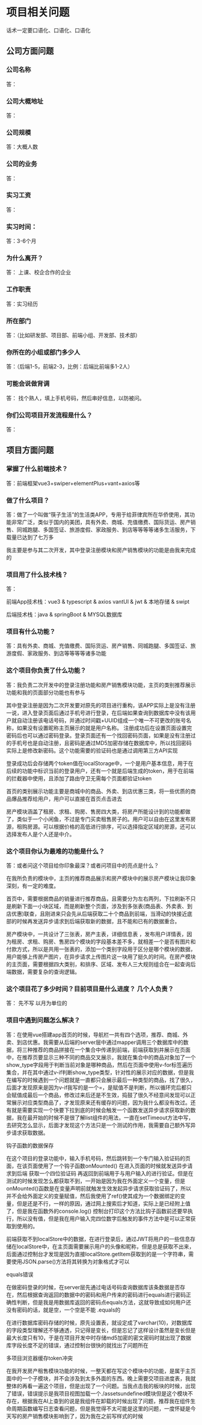 # 项目相关问题

话术一定要口语化、口语化、口语化

## 公司方面问题

### 公司名称

答：

### 公司大概地址

答：

### 公司规模

答：大概人数



### 公司的业务

答：



### 实习工资

答：



### 实习时间：

答：3-6个月



### 为什么离开？

答： 上课、校企合作的企业 



### 工作职责

答：实习经历

### 

### 所在部门

答：（比如研发部、项目部、前端小组、开发部、技术部）



### 你所在的小组或部门多少人

答：（后端1-5，前端2-3，比例：后端比前端多1-2人）



### 可能会说做背调

答： 找个熟人，填上手机号码，然后串好信息，以防被问。



### 你们公司项目开发流程是什么？

答：



## 项目方面问题

### 掌握了什么前端技术？

答：前端框架vue3+swiper+elementPlus+vant+axios等



### 做了什么项目？

答：做了一个叫做“筷子生活”的生活类APP，专用于给菲律宾所在华侨使用，其功能非常广泛，类似于国内的美团，具有外卖、商城、充值缴费、国际货运、房产销售、同城跑腿、多国签证、旅游度假、家政服务、到店等等等等诸多生活服务，下载量已达到了七万多

我主要是参与其二次开发，其中登录注册模块和房产销售模块的功能是由我来完成的



### 项目用了什么技术栈？

答：

前端App技术栈：vue3	&	typescript	&	axios	vantUI	&	jwt	&	本地存储	&	swipt

后端技术栈：java	&	springBoot	&	MYSQL数据库

### 项目有什么功能？

答：具有外卖、商城、充值缴费、国际货运、房产销售、同城跑腿、多国签证、旅游度假、家政服务、到店等等等等诸多功能



### 这个项目你负责了什么功能？

答：我负责二次开发中的登录注册功能和房产销售模块功能，主页的类别推荐展示功能和我的页面部分功能也有参与

其中登录注册是因为二次开发要对原先的项目进行重构，该APP实际上是没有注册一说，进入登录页面后通过手机号进行登录，在后端如果查询到数据库中没有该用户就自动注册该电话号码，并通过时间戳+UUID组成一个唯一不可更改的账号名称，如果没有设置昵称主页展示的就是用户名称。
注册成功后在设置页面设置完密码后也可以通过密码登录。登录页面还有一个找回密码页面，如果是没有注册过的手机号也是自动注册，且密码是通过MD5加密存储在数据库中，所以找回密码实际上是修改新密码。这个功能需要的验证码也是通过调用第三方API实现

登录成功后会存储两个token值在localStorage中，一个是用户基本信息，用于在后续的功能中标识当前的登录用户，还有一个就是后端生成的token，用于在前端的拦截器中使用，且添加了路由守卫无需每个页面都验证token

首页的类别展示功能主要是商城中的商品、外卖、到店优惠三类，将一些优质的商品爆品推荐给用户，用户可以直接在首页点击进去

房产模块涵盖了租房、求租、购房、售房四大类，将房产所能设计到的功能都做了，类似于一个小闲鱼，不过是专门买卖租售房子的。用户可以自由在这里发布房源，租购房源。可以根据价格的高低进行排序，可以选择指定区域的房源，还可以选择发布人是个人还是中介。



### 这个项目你认为最难的功能是什么？

答：或者问这个项目给你印象最深？或者问项目中的亮点是什么？

在我所负责的模块中，主页的推荐商品展示和房产模块中的展示房产模块让我印象深刻，有一定的难度。

首页中，需要根据商品的销量进行推荐商品，且需要分为左右两列，下拉刷新不只是刷新下面一小块区域，而是刷新整个页面，涉及到多张表(商品表、外卖表、到店优惠)联查，且刚进来只会先从后端获取二十个商品到前端，当滑动的快接近底部的时候再发送异步请求到后端获取新的数据，且不能和已有的数据重合。

房产模块中，一共设计了三张表，房产主表，详细信息表 ，发布用户详情表，因为租房、求租、购房、售房四个模块的字段基本差不多，就相差一个是否有图片和付款方式，所以是共用一张表的，添加一个类别字段用于区分是哪个模块的数据，用户能够上传房产图片，在异步请求上传图片这一块用了挺久的时间。在房产模块的主页面，需要根据四大类别，和排序、区域、发布人三大规则组合在一起查询后端数据，需要复杂的查询逻辑。



### 这个项目花了多少时间？目前项目是什么进度？ 几个人负责？

答： 先不写 以月为单位的



### 项目中遇到问题怎么解决？

答：在使用vue搭建app首页的时候，导航栏一共有四个选项，推荐、商城、外卖、到店优惠。我需要从后端的server层中通过mapper调用三个数据库中的数据，将三种推荐的商品拼接在一个集合中传递到前端，前端获取到并展示在页面中，在推荐页要显示三种不同的商品交叉展示，我就在集合中的商品对象加了一个show_type字段用于判断当前对象是哪种商品，然后在页面中使用v-for标签遍历集合，并在其中通过v-if判断show_type类型，针对性的展示对应的数据，但是我在编写的时候遇到一个问题就是一直都只会展示最后一种类型的商品，找了很久，后面才发现原来是因为v-if我写的是一个=，是赋值不是判断，所以循环完后都只会赋值成最后一个商品，修改过来后还是不生效，捣鼓了很久不经意间发现可以正常展示对应类型商品了，才发现原来还有缓存的问题，因为我什么都没有改过。还有就是需要实现一个快要下拉到底的时候会触发一个函数发送异步请求获取新的数据，我在最开始的时候不是很了解list组件的用法，一直在setTimeout方法中写，去研究怎么显示，后面才发现这个方法只是一个测试的作用，我需要自己额外写异步请求获取数据。



钩子函数的数据保存

在这个项目的登录功能中，输入手机号码，然后跳转到一个专门输入验证码的页面，在该页面使用了一个钩子函数onMounted() 在进入页面的时候就发送异步请求到后端 获取一个四位验证码 再返回到前端用于与用户输入的进行验证。但是在测试的时候发现怎么都获取不到，一开始是因为我在外面定义一个变量，但是onMounted()函数是在变量声明前就触发生效发起异步请求获取验证码了，所以并不会给外面定义的变量赋值，然后我使用了ref()使其成为一个数据绑定的变量，但是还是不行，一样的原因，通过网上搜索后才知道，实际上是已经附上值了，但是我在函数外的console.log() 控制台打印这个方法比钩子函数前还要早执行，所以没有值，但是我在用户输入完四位数字后触发的事件方法中是可以正常获取到使用的。



前端获取不到localStore中的数据，在进行登录后，通过JWT将用户的一些信息存储在localStore中，在主页面需要展示用户的头像和昵称，但是总是获取不出来，后面通过控制台才发现是因为直接localStore.getItem获取到的是一个字符串，需要使用JSON.parse()方法将其转换为对象格式才可以



equals错误

在做密码登录的时候，在server层先通过电话号码查询数据库该条数据是否存在，然后根据查询返回的数据中的密码和用户传来的密码进行equals进行密码正确性判断，但是我是用数据库返回的密码点equals方法，这就导致成如何用户还没有密码的话，就是空，一个空是不能 .equals的



在进行数据库密码存储的时候，原先设置表，就设定成了varchar(10)，对数据库的字段类型理解还不够通透，只记得是变长，但是忘记了这样设计虽然是变长但是最大长度只有10，于是在项目开发中时存储md5加密的密文密码时就出现了数据库字段长度不足的错误，通过控制台很快的就找出了问题所在



多项目浏览器缓存token冲突

在我开发房产租售模块功能的时候，一整天都在写这个模块中的功能，是属于主页面中的一个子模块，并不会涉及到太多外面的东西。晚上需要交项目进度表，我就整体的再看一遍这个项目，但是出现了一个问题。当我点击我的板块的时候，出现了错误，错误提示是我项目视图加载一个./assetsundefined模块但是这个模块不存在，根据我在AI上查到的说是我组件在卸载的时候出现了问题，推荐我在组件生命周期函数编写日志查看问题，但是我觉得不太可能是这里的问题，一度怀疑是今天写的房产销售模块影响到了，因为我在之前写样式的时候<style>的css标签中忘记添加scoped导致子组件的样式污染到了全局，我先是把代码提交到git上根据版本对比看我今天写的项目和昨天有哪些改动，分析了一通下来发现没有什么问题，我就直接把整个房产销售模块卸载下来，还是不行。这个时候我又在想，会不会是因为vue的依赖包出现了问题，我就把项目依赖又重新更新了一遍，重新编译执行，还是不行。我又开始怀疑起来了路由，因为今天我在路由中使用了路由传值对象，可能会发生冲突，最后还是不行。一度抓耳挠腮，后面在浏览器控制台的报错信息中又读取到了我一个type属性为空，在网上查询错误关键词说我可能哪里的v-foreach出错了，我想着我今天也没有写这个呀。最后实在是一筹莫展，已经很晚了，想着明天再试试看吧，问问身边的同事。不知道为什么突然就想着要不换个浏览器试试看吧，因为在之前的学习中使用ssm编写前后端不分离的项目也是很容易出现浏览器缓存的问题导致样式不更新，那个时候我一直都是开启无痕模式开发的。真的没想到，换个浏览器真的就不报错了，通过对比我发现是因为原先我的谷歌浏览器中存在了token存储的用户信息，但是就算是存储了用户信息也不至于导致项目出错吧。这个时候我立马就想到，白天的时候开启了另一个前后端分离的项目，两个项目用的token是同一个名字，白天的项目关闭后并没有对token销毁，名字一样的token里面存储的东西字段名不一样，就导致了我在我的页面中有使用到token中的用户信息展示，字段名冲突，但是也不知道为什么报的是这样的错误。



### 这个项目给你什么收获？

答：这个项目让我把所有技术融合在一起学以致用，有了一个更深的理解。提高了我排查错误的能力。



### 平时是怎么学习的？

答：



### 今后的职业规划是什么？

答：



### 怎么跟后端对接口?

答：



### 怎么优化你的项目?

答：



### 面试企业问你有什么想要问的吗？

答：





